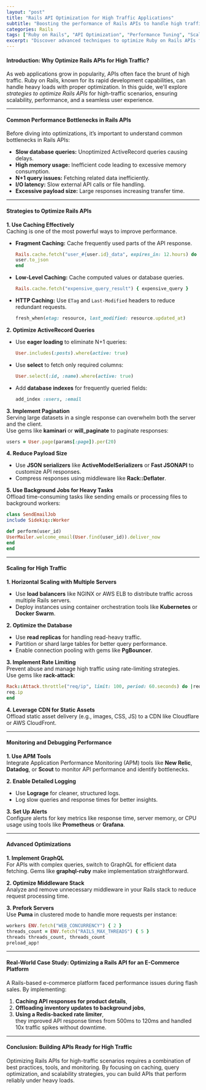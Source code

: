 ```yaml
---
layout: "post"
title: "Rails API Optimization for High Traffic Applications"
subtitle: "Boosting the performance of Rails APIs to handle high traffic and scale efficiently"
categories: Rails
tags: ["Ruby on Rails", "API Optimization", "Performance Tuning", "Scalability", "High Traffic", "Backend Development"]
excerpt: "Discover advanced techniques to optimize Ruby on Rails APIs for high-traffic applications. Learn strategies for caching, database tuning, and reducing response times."
---
```


#### Introduction: Why Optimize Rails APIs for High Traffic?

As web applications grow in popularity, APIs often face the brunt of high traffic. Ruby on Rails, known for its rapid development capabilities, can handle heavy loads with proper optimization. In this guide, we'll explore *strategies to optimize Rails APIs* for high-traffic scenarios, ensuring scalability, performance, and a seamless user experience.

---

#### Common Performance Bottlenecks in Rails APIs

Before diving into optimizations, it’s important to understand common bottlenecks in Rails APIs:
- **Slow database queries:** Unoptimized ActiveRecord queries causing delays.
- **High memory usage:** Inefficient code leading to excessive memory consumption.
- **N+1 query issues:** Fetching related data inefficiently.
- **I/O latency:** Slow external API calls or file handling.
- **Excessive payload size:** Large responses increasing transfer time.

---

#### Strategies to Optimize Rails APIs

**1. Use Caching Effectively**  
Caching is one of the most powerful ways to improve performance.

- **Fragment Caching:** Cache frequently used parts of the API response.  
  ```ruby
  Rails.cache.fetch("user_#{user.id}_data", expires_in: 12.hours) do
  user.to_json
  end
  ```

- **Low-Level Caching:** Cache computed values or database queries.  
  ```ruby
  Rails.cache.fetch("expensive_query_result") { expensive_query }
  ```

- **HTTP Caching:** Use `ETag` and `Last-Modified` headers to reduce redundant requests.  
  ```ruby
  fresh_when(etag: resource, last_modified: resource.updated_at)
  ```

**2. Optimize ActiveRecord Queries**
- Use **eager loading** to eliminate N+1 queries:  
  ```ruby
  User.includes(:posts).where(active: true)
  ```

- Use **select** to fetch only required columns:  
  ```ruby
  User.select(:id, :name).where(active: true)
  ```

- Add **database indexes** for frequently queried fields:  
  ```ruby
  add_index :users, :email
  ```

**3. Implement Pagination**  
Serving large datasets in a single response can overwhelm both the server and the client.  
Use gems like **kaminari** or **will_paginate** to paginate responses:  
```ruby
users = User.page(params[:page]).per(20)
```

**4. Reduce Payload Size**
- Use **JSON serializers** like **ActiveModelSerializers** or **Fast JSONAPI** to customize API responses.
- Compress responses using middleware like **Rack::Deflater**.

**5. Use Background Jobs for Heavy Tasks**  
Offload time-consuming tasks like sending emails or processing files to background workers:  
```ruby
class SendEmailJob
include Sidekiq::Worker

def perform(user_id)
UserMailer.welcome_email(User.find(user_id)).deliver_now
end
end
```

---

#### Scaling for High Traffic

**1. Horizontal Scaling with Multiple Servers**
- Use **load balancers** like NGINX or AWS ELB to distribute traffic across multiple Rails servers.
- Deploy instances using container orchestration tools like **Kubernetes** or **Docker Swarm**.

**2. Optimize the Database**
- Use **read replicas** for handling read-heavy traffic.
- Partition or shard large tables for better query performance.
- Enable connection pooling with gems like **PgBouncer**.

**3. Implement Rate Limiting**  
Prevent abuse and manage high traffic using rate-limiting strategies.  
Use gems like **rack-attack**:  
```ruby
Rack::Attack.throttle("req/ip", limit: 100, period: 60.seconds) do |req|
req.ip
end
```

**4. Leverage CDN for Static Assets**  
Offload static asset delivery (e.g., images, CSS, JS) to a CDN like Cloudflare or AWS CloudFront.

---

#### Monitoring and Debugging Performance

**1. Use APM Tools**  
Integrate Application Performance Monitoring (APM) tools like **New Relic**, **Datadog**, or **Scout** to monitor API performance and identify bottlenecks.

**2. Enable Detailed Logging**
- Use **Lograge** for cleaner, structured logs.
- Log slow queries and response times for better insights.

**3. Set Up Alerts**  
Configure alerts for key metrics like response time, server memory, or CPU usage using tools like **Prometheus** or **Grafana**.

---

#### Advanced Optimizations

**1. Implement GraphQL**  
For APIs with complex queries, switch to GraphQL for efficient data fetching. Gems like **graphql-ruby** make implementation straightforward.

**2. Optimize Middleware Stack**  
Analyze and remove unnecessary middleware in your Rails stack to reduce request processing time.

**3. Prefork Servers**  
Use **Puma** in clustered mode to handle more requests per instance:  
```ruby
workers ENV.fetch("WEB_CONCURRENCY") { 2 }
threads_count = ENV.fetch("RAILS_MAX_THREADS") { 5 }
threads threads_count, threads_count
preload_app!
```

---

#### Real-World Case Study: Optimizing a Rails API for an E-Commerce Platform

A Rails-based e-commerce platform faced performance issues during flash sales. By implementing:
1. **Caching API responses for product details**,
2. **Offloading inventory updates to background jobs**,
3. **Using a Redis-backed rate limiter**,  
   they improved API response times from 500ms to 120ms and handled 10x traffic spikes without downtime.

---

#### Conclusion: Building APIs Ready for High Traffic

Optimizing Rails APIs for high-traffic scenarios requires a combination of best practices, tools, and monitoring. By focusing on caching, query optimization, and scalability strategies, you can build APIs that perform reliably under heavy loads.
